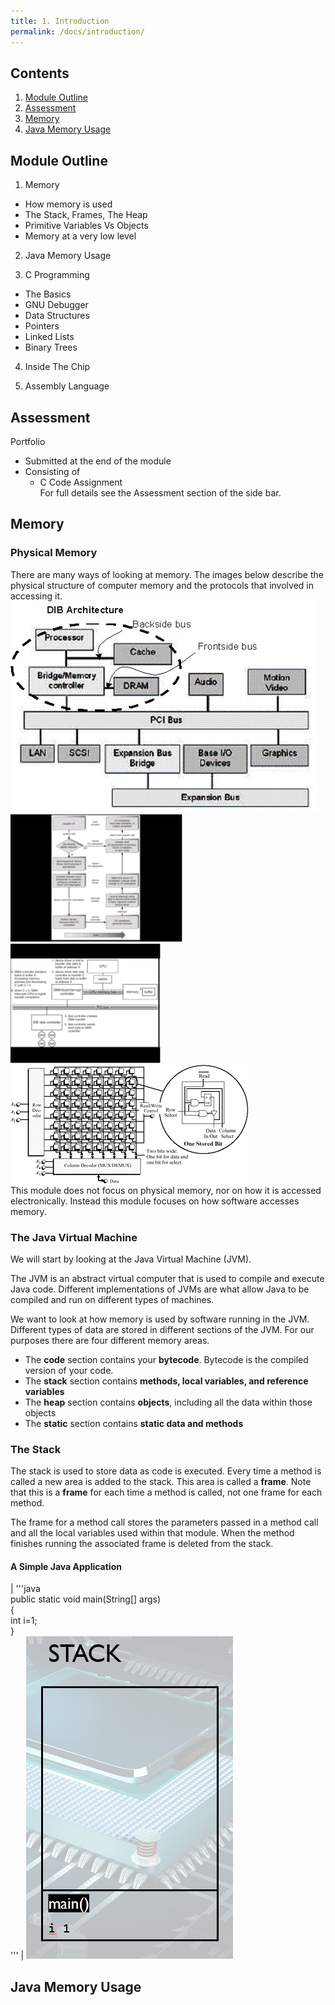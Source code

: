 ```yaml
---
title: 1. Introduction
permalink: /docs/introduction/
---
```


## Contents  

1. [Module Outline](#outline)  
2. [Assessment](#assessment)  
3. [Memory](memory)  
4. [Java Memory Usage](#javamem)  

## <a name="outline"></a>Module Outline  

1. Memory
  * How memory is used
  * The Stack, Frames, The Heap
  * Primitive Variables Vs Objects
  * Memory at a very low level

2. Java Memory Usage

3. C Programming
  * The Basics
  * GNU Debugger
  * Data Structures
  * Pointers
  * Linked Lists
  * Binary Trees

4. Inside The Chip

5. Assembly Language

## <a name="asseddment"></a>Assessment

Portfolio  
* Submitted at the end of the module  
* Consisting of  
  * C Code Assignment  
For full details see the Assessment section of the side bar.  

## <a name="memory"></a>Memory

### Physical Memory  

There are many ways of looking at memory. The images below describe the physical structure of computer memory and the protocols that involved in accessing it.  
![alt text](/assets/img/mem1.jpg "DIB Architecture")  
![alt text](/assets/img/mem2.jpg "memory access protocol")  
![alt text](/assets/img/mem3.jpg "DMA")  
![alt text](/assets/img/mem4.png "Physical structure of memory")  
This module does not focus on physical memory, nor on how it is accessed electronically. Instead this module focuses on how software accesses memory. 

### The Java Virtual Machine  

We will start by looking at the Java Virtual Machine (JVM).  

The JVM is an abstract virtual computer that is used to compile and execute Java code. Different implementations of JVMs are what allow Java to be compiled and run on different types of machines.  

We want to look at how memory is used by software running in the JVM. Different types of data are stored in different sections of the JVM. For our purposes there are four different memory areas.  

* The **code** section contains your **bytecode**. Bytecode is the compiled version of your code.  
* The **stack** section contains **methods, local variables, and reference variables**  
* The **heap** section contains **objects**, including all the data within those objects  
* The **static** section contains **static data and methods**  

### The Stack

The stack is used to store data as code is executed. Every time a method is called a new area is added to the stack. This area is called a **frame**. Note that this is a **frame** for each time a method is called, not one frame for each method.  

The frame for a method call stores the parameters passed in a method call and all the local variables used within that module. When the method finishes running the associated frame is deleted from the stack.

#### A Simple Java Application

|
'''java  
public static void main(String[] args)  
{  
  int i=1;  
}  
''' | 
![alt text](/assets/img/simple-java-stack-1.png "simple java stack")


## <a name="javamem"></a>Java Memory Usage



